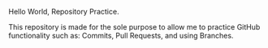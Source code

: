 Hello World, Repository Practice.

This repository is made for the sole purpose to allow me to practice GitHub functionality such as: Commits, Pull Requests, and using Branches.
